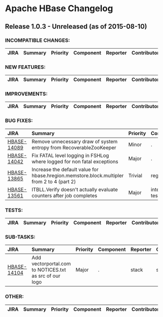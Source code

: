 
<!---
# Licensed to the Apache Software Foundation (ASF) under one
# or more contributor license agreements.  See the NOTICE file
# distributed with this work for additional information
# regarding copyright ownership.  The ASF licenses this file
# to you under the Apache License, Version 2.0 (the
# "License"); you may not use this file except in compliance
# with the License.  You may obtain a copy of the License at
#
#     http://www.apache.org/licenses/LICENSE-2.0
#
# Unless required by applicable law or agreed to in writing, software
# distributed under the License is distributed on an "AS IS" BASIS,
# WITHOUT WARRANTIES OR CONDITIONS OF ANY KIND, either express or implied.
# See the License for the specific language governing permissions and
# limitations under the License.
-->
# Apache HBase Changelog

## Release 1.0.3 - Unreleased (as of 2015-08-10)

### INCOMPATIBLE CHANGES:

| JIRA | Summary | Priority | Component | Reporter | Contributor |
|:---- |:---- | :--- |:---- |:---- |:---- |


### NEW FEATURES:

| JIRA | Summary | Priority | Component | Reporter | Contributor |
|:---- |:---- | :--- |:---- |:---- |:---- |


### IMPROVEMENTS:

| JIRA | Summary | Priority | Component | Reporter | Contributor |
|:---- |:---- | :--- |:---- |:---- |:---- |


### BUG FIXES:

| JIRA | Summary | Priority | Component | Reporter | Contributor |
|:---- |:---- | :--- |:---- |:---- |:---- |
| [HBASE-14089](https://issues.apache.org/jira/browse/HBASE-14089) | Remove unnecessary draw of system entropy from RecoverableZooKeeper |  Minor | . | Andrew Purtell | Andrew Purtell |
| [HBASE-14042](https://issues.apache.org/jira/browse/HBASE-14042) | Fix FATAL level logging in FSHLog where logged for non fatal exceptions |  Major | . | Andrew Purtell | Andrew Purtell |
| [HBASE-13865](https://issues.apache.org/jira/browse/HBASE-13865) | Increase the default value for hbase.hregion.memstore.block.multipler from 2 to 4 (part 2) |  Trivial | regionserver | Vladimir Rodionov | Gabor Liptak |
| [HBASE-13561](https://issues.apache.org/jira/browse/HBASE-13561) | ITBLL.Verify doesn't actually evaluate counters after job completes |  Major | integration tests | Josh Elser | Josh Elser |


### TESTS:

| JIRA | Summary | Priority | Component | Reporter | Contributor |
|:---- |:---- | :--- |:---- |:---- |:---- |


### SUB-TASKS:

| JIRA | Summary | Priority | Component | Reporter | Contributor |
|:---- |:---- | :--- |:---- |:---- |:---- |
| [HBASE-14104](https://issues.apache.org/jira/browse/HBASE-14104) | Add vectorportal.com to NOTICES.txt as src of our logo |  Major | . | stack | stack |


### OTHER:

| JIRA | Summary | Priority | Component | Reporter | Contributor |
|:---- |:---- | :--- |:---- |:---- |:---- |



